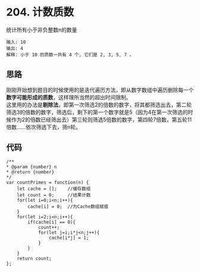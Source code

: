 # 204. 计数质数
统计所有小于非负整数n的数量

    输入: 10
    输出: 4
    解释: 小于 10 的质数一共有 4 个, 它们是 2, 3, 5, 7 。

## 思路
刚刚开始想到题目的时候使用的是迭代遍历方法，即从数字数组中遍历删除每一个**数字可能形成的质数**，这样理所当然的超出时间限制。  
这里用的办法是**剔除法**，即第一次筛选2的倍数的数字，将其都筛选出去，第二轮筛选3的倍数的数字，筛选后，剩下的第一个数字就是5（因为4在第一次筛选的时候作为2的倍数已经筛出去）第三轮则筛选5倍数的数字，第四轮7倍数，第五轮11倍数……依次筛选下去，筛n轮。

## 代码

    /**
    * @param {number} n
    * @return {number}
    */
    var countPrimes = function(n) {
        let cache = [];    //缓存数组
        let count = 0;     //结果计数
        for(let i=0;i<n;i++){
            cache[i] = 0;  //为Cache数组赋值
        }
        for(let i=2;i<n;i++){
            if(cache[i] == 0){
                count++;
                for(let j=i;i*j<n;j++){
                    cache[i*j] = 1;
                }
            }
        }
        return count;
    };